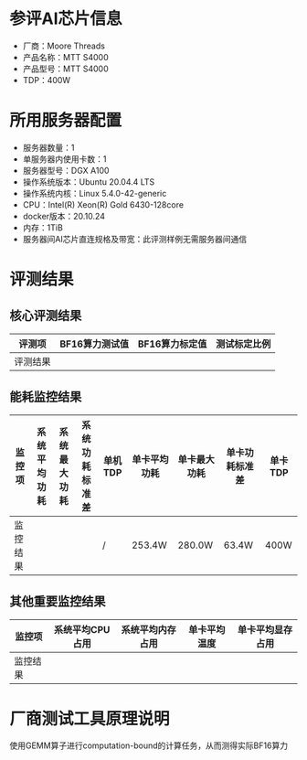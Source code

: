 # 参评AI芯片信息

* 厂商：Moore Threads
* 产品名称：MTT S4000
* 产品型号：MTT S4000
* TDP：400W

# 所用服务器配置

* 服务器数量：1
* 单服务器内使用卡数：1
* 服务器型号：DGX A100
* 操作系统版本：Ubuntu 20.04.4 LTS
* 操作系统内核：Linux 5.4.0-42-generic
* CPU：Intel(R) Xeon(R) Gold 6430-128core
* docker版本：20.10.24
* 内存：1TiB
* 服务器间AI芯片直连规格及带宽：此评测样例无需服务器间通信

# 评测结果

## 核心评测结果

| 评测项   | BF16算力测试值 | BF16算力标定值 | 测试标定比例 |
| -------- | -------------- | -------------- | ------------ |
| 评测结果 |                |                |              |

## 能耗监控结果

| 监控项   | 系统平均功耗 | 系统最大功耗 | 系统功耗标准差 | 单机TDP | 单卡平均功耗 | 单卡最大功耗 | 单卡功耗标准差 | 单卡TDP |
| -------- | ------------ | ------------ | -------------- | ------- | ------------ | ------------ | -------------- | ------- |
| 监控结果 |              |              |                | /       | 253.4W       | 280.0W       | 63.4W          | 400W    |

## 其他重要监控结果

| 监控项   | 系统平均CPU占用 | 系统平均内存占用 | 单卡平均温度 | 单卡平均显存占用 |
| -------- | --------------- | ---------------- | ------------ | ---------------- |
| 监控结果 |                 |                  |              |                  |

# 厂商测试工具原理说明

使用GEMM算子进行computation-bound的计算任务，从而测得实际BF16算力
